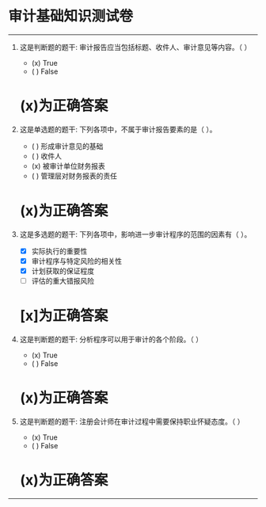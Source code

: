 # 审计基础知识测试卷

---
1. 这是判断题的题干: 审计报告应当包括标题、收件人、审计意见等内容。（ ）

    - (x) True
    - ( ) False
    # (x)为正确答案

2. 这是单选题的题干: 下列各项中，不属于审计报告要素的是（ ）。

    - ( ) 形成审计意见的基础
    - ( ) 收件人
    - (x) 被审计单位财务报表
    - ( ) 管理层对财务报表的责任
    # (x)为正确答案

3. 这是多选题的题干: 下列各项中，影响进一步审计程序的范围的因素有（ ）。

    - [x] 实际执行的重要性
    - [x] 审计程序与特定风险的相关性
    - [x] 计划获取的保证程度
    - [ ] 评估的重大错报风险
    # [x]为正确答案

4. 这是判断题的题干: 分析程序可以用于审计的各个阶段。（ ）

    - (x) True
    - ( ) False
    # (x)为正确答案

5. 这是判断题的题干: 注册会计师在审计过程中需要保持职业怀疑态度。（ ）

    - (x) True
    - ( ) False
    # (x)为正确答案

---